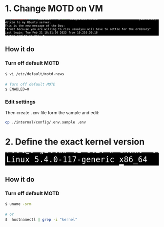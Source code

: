 
# 1. Change MOTD on VM

![Schema](docs/20230221_184121.png)

## How it do

### Turn off default MOTD
```bash
$ vi /etc/default/motd-news

# Turn off default MOTD
$ ENABLED=0
```
### Edit settings

Then create ``.env`` file form the sample and edit:
```bash
cp ./internal/config/.env.sample .env
```

# 2. Define the exact kernel version
![Schema](docs/20230221_195400.png)
## How it do

### Turn off default MOTD
```bash
$ uname -srm

# or
$  hostnamectl | grep -i "kernel"
```